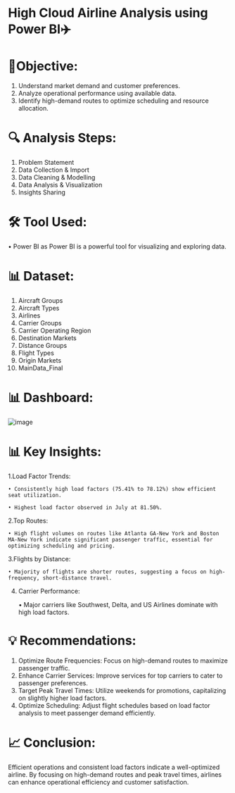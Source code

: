 # High Cloud Airline Analysis using Power BI✈️

# 🚀Objective:

1.	Understand market demand and customer preferences.
2.	Analyze operational performance using available data.
3.	Identify high-demand routes to optimize scheduling and resource allocation.
   
# 🔍 Analysis Steps:

1.	Problem Statement
2.	Data Collection & Import
3.	Data Cleaning & Modelling
4.	Data Analysis & Visualization
5.	Insights Sharing
   
# 🛠️ Tool Used:

• Power BI as Power BI is a powerful tool for visualizing and exploring data.

# 📊 Dataset:

1.	Aircraft Groups
2.	Aircraft Types
3.	Airlines
4.	Carrier Groups
5.	Carrier Operating Region
6.	Destination Markets
7.	Distance Groups
8.	Flight Types
9.	Origin Markets
10. MainData_Final

# 📊 Dashboard:
![image](https://github.com/Priyanka1321/High-Cloud-Airline-Analysis-Project/assets/164537891/58012607-ed23-47db-9bf3-bbaf49509efc)


# 📊 Key Insights:

1.Load Factor Trends:

    • Consistently high load factors (75.41% to 78.12%) show efficient seat utilization.

    • Highest load factor observed in July at 81.50%.

2.Top Routes:

    • High flight volumes on routes like Atlanta GA-New York and Boston MA-New York indicate significant passenger traffic, essential for optimizing scheduling and pricing.

3.Flights by Distance:

    • Majority of flights are shorter routes, suggesting a focus on high-frequency, short-distance travel.

4. Carrier Performance:

    • Major carriers like Southwest, Delta, and US Airlines dominate with high load factors.



# 💡 Recommendations:

1.	Optimize Route Frequencies: Focus on high-demand routes to maximize passenger traffic.
2.	Enhance Carrier Services: Improve services for top carriers to cater to passenger preferences.
3.	Target Peak Travel Times: Utilize weekends for promotions, capitalizing on slightly higher load factors.
4.	Optimize Scheduling: Adjust flight schedules based on load factor analysis to meet passenger demand efficiently.
   
# 📈 Conclusion: 

Efficient operations and consistent load factors indicate a well-optimized airline. By focusing on high-demand routes and peak travel times, airlines can enhance operational efficiency and customer satisfaction.
